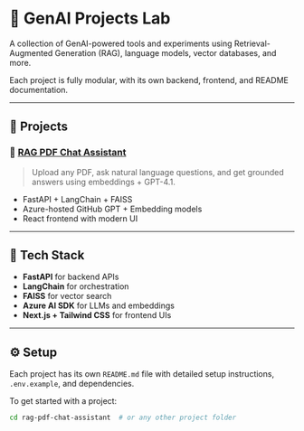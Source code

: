 # 🧠 GenAI Projects Lab

A collection of GenAI-powered tools and experiments using Retrieval-Augmented Generation (RAG), language models, vector databases, and more.

Each project is fully modular, with its own backend, frontend, and README documentation.

---

## 🚀 Projects

### 📄 [RAG PDF Chat Assistant](./rag-pdf-chat-assistant)
> Upload any PDF, ask natural language questions, and get grounded answers using embeddings + GPT-4.1.

- FastAPI + LangChain + FAISS
- Azure-hosted GitHub GPT + Embedding models
- React frontend with modern UI

---

## 🧩 Tech Stack

- **FastAPI** for backend APIs
- **LangChain** for orchestration
- **FAISS** for vector search
- **Azure AI SDK** for LLMs and embeddings
- **Next.js + Tailwind CSS** for frontend UIs

---

## ⚙️ Setup

Each project has its own `README.md` file with detailed setup instructions, `.env.example`, and dependencies.

To get started with a project:

```bash
cd rag-pdf-chat-assistant  # or any other project folder
